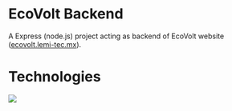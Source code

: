 # EcoVolt Backend
A Express (node.js) project acting as backend of EcoVolt website ([ecovolt.lemi-tec.mx](https://ecovolt.lemi-tec.mx/)).

# Technologies
<img align="left" src="https://skillicons.dev/icons?i=js,npm,express,mongodb,docker"/><br></br>
